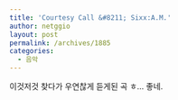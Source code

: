 ```yaml
---
title: 'Courtesy Call &#8211; Sixx:A.M.'
author: netggio
layout: post
permalink: /archives/1885
categories:
  - 음악
---
```

  
  
이것저것 찾다가 우연찮게 듣게된 곡 ㅎ&#8230; 좋네.